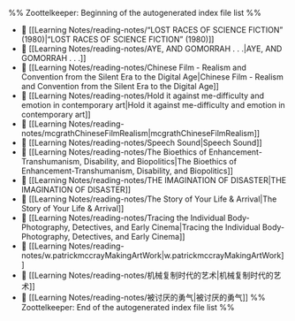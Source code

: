 %% Zoottelkeeper: Beginning of the autogenerated index file list  %%
- 📄 [[Learning Notes/reading-notes/“LOST RACES OF SCIENCE FICTION” (1980)|“LOST RACES OF SCIENCE FICTION” (1980)]]
- 📄 [[Learning Notes/reading-notes/AYE, AND GOMORRAH . . .|AYE, AND GOMORRAH . . .]]
- 📄 [[Learning Notes/reading-notes/Chinese Film - Realism and Convention from the Silent Era to the Digital Age|Chinese Film - Realism and Convention from the Silent Era to the Digital Age]]
- 📄 [[Learning Notes/reading-notes/Hold it against me-difficulty and emotion in contemporary art|Hold it against me-difficulty and emotion in contemporary art]]
- 📄 [[Learning Notes/reading-notes/mcgrathChineseFilmRealism|mcgrathChineseFilmRealism]]
- 📄 [[Learning Notes/reading-notes/Speech Sound|Speech Sound]]
- 📄 [[Learning Notes/reading-notes/The Bioethics of Enhancement-Transhumanism, Disability, and Biopolitics|The Bioethics of Enhancement-Transhumanism, Disability, and Biopolitics]]
- 📄 [[Learning Notes/reading-notes/THE IMAGINATION OF DISASTER|THE IMAGINATION OF DISASTER]]
- 📄 [[Learning Notes/reading-notes/The Story of Your Life & Arrival|The Story of Your Life & Arrival]]
- 📄 [[Learning Notes/reading-notes/Tracing the Individual Body- Photography, Detectives, and Early Cinema|Tracing the Individual Body- Photography, Detectives, and Early Cinema]]
- 📄 [[Learning Notes/reading-notes/w.patrickmccrayMakingArtWork|w.patrickmccrayMakingArtWork]]
- 📄 [[Learning Notes/reading-notes/机械复制时代的艺术|机械复制时代的艺术]]
- 📄 [[Learning Notes/reading-notes/被讨厌的勇气|被讨厌的勇气]]
%% Zoottelkeeper: End of the autogenerated index file list  %%
